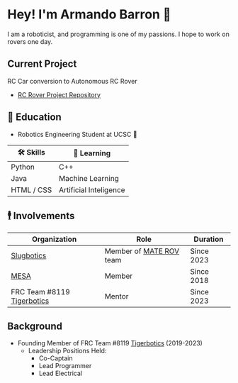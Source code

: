 # Hey! I'm Armando Barron 👋
I am a roboticist, and programming is one of my passions. I hope to work on rovers one day.

## Current Project
RC Car conversion to Autonomous RC Rover
- [RC Rover Project Repository](https://github.com/Mando8119/RC-Rover-Project)

## 📖 Education
- Robotics Engineering Student at UCSC 🤖

| 🛠 Skills | 🧐 Learning |
| --- | --- |
| Python | C++ |
| Java | Machine Learning |
| HTML / CSS | Artificial Inteligence |

## 🕴️ Involvements
| Organization | Role | Duration |
| --- | --- | --- |
| [Slugbotics](https://github.com/Slugbotics) | Member of [MATE ROV](https://github.com/Slugbotics/MATE-2023) team | Since 2023 |
| [MESA](https://mesausa.org/) | Member | Since 2018 |
| FRC Team #8119 [Tigerbotics](https://github.com/Imperial-High-School-TigerBotics) | Mentor | Since 2023|

## Background
- Founding Member of FRC Team #8119 [Tigerbotics](https://github.com/Imperial-High-School-TigerBotics) (2019-2023)
    - Leadership Positions Held:
        - Co-Captain
        - Lead Programmer
        - Lead Electrical